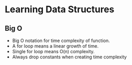 # Learning Data Structures

## Big O
- Big O notation for time complexity of function.
- A for loop means a linear growth of time.
- Single for loop means O(n) complexity.
- Always drop constants when creating time complexity
